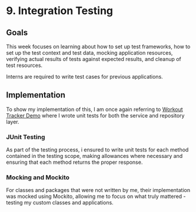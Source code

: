 # 9. Integration Testing

## Goals

This week focuses on learning about how to set up test frameworks, how to set up the test context and test data, mocking application resources, verifying actual results of tests against expected results, and cleanup of test resources.

Interns are required to write test cases for previous applications.

## Implementation

To show my implementation of this, I am once again referring to [Workout Tracker Demo](https://github.com/islajr/fip-backend-path/tree/master/3-6-project-learning/workout-tracker-demo) where I wrote unit tests for both the service and repository layer.

### JUnit Testing

As part of the testing process, i ensured to write unit tests for each method contained in the testing scope, making allowances where necessary and ensuring that each method returns the proper response.

### Mocking and Mockito

For classes and packages that were not written by me, their implementation was mocked using Mockito, allowing me to focus on what truly mattered - testing my custom classes and applications.
